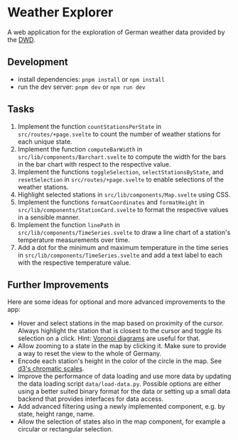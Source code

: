 # Weather Explorer

A web application for the exploration of German weather data provided by the [DWD](https://opendata.dwd.de/).

## Development

- install dependencies: `pnpm install` or `npm install`
- run the dev server: `pnpm dev` or `npm run dev`

## Tasks

1. Implement the function `countStationsPerState` in `src/routes/+page.svelte` to count the number of weather stations for each unique state.
2. Implement the function `computeBarWidth` in `src/lib/components/Barchart.svelte` to compute the width for the bars in the bar chart with respect to the respective value.
3. Implement the functions `toggleSelection`, `selectStationsByState`, and `resetSelection` in `src/routes/+page.svelte` to enable selections of the weather stations.
4. Highlight selected stations in `src/lib/components/Map.svelte` using CSS.
5. Implement the functions `formatCoordinates` and `formatHeight` in `src/lib/components/StationCard.svelte` to format the respective values in a sensible manner.
6. Implement the function `linePath` in `src/lib/components/TimeSeries.svelte` to draw a line chart of a station's temperature measurements over time.
7. Add a dot for the minimum and maximum temperature in the time series in `src/lib/components/TimeSeries.svelte` and add a text label to each with the respective temperature value.

## Further Improvements

Here are some ideas for optional and more advanced improvements to the app:

- Hover and select stations in the map based on proximity of the cursor. Always highlight the station that is closest to the cursor and toggle its selection on a click. Hint: [Voronoi diagrams](https://d3js.org/d3-delaunay/voronoi) are useful for that.
- Allow zooming to a state in the map by clicking it. Make sure to provide a way to reset the view to the whole of Germany.
- Encode each station's height in the color of the circle in the map. See [d3's chromatic scales](https://d3js.org/d3-scale-chromatic).
- Improve the performance of data loading and use more data by updating the data loading script `data/load-data.py`. Possible options are either using a better suited binary format for the data or setting up a small data backend that provides interfaces for data access.
- Add advanced filtering using a newly implemented component, e.g. by state, height range, name.
- Allow the selection of states also in the map component, for example a circular or rectangular selection.
